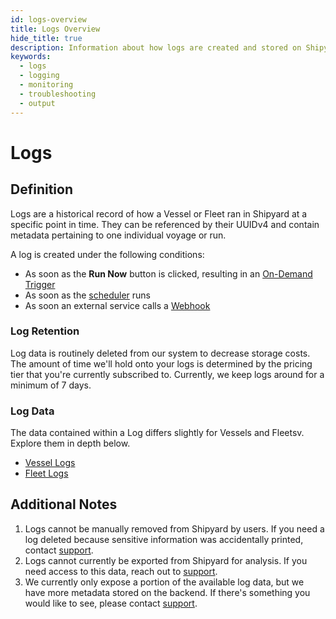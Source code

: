 ```yaml
---
id: logs-overview
title: Logs Overview
hide_title: true
description: Information about how logs are created and stored on Shipyard.
keywords:
  - logs
  - logging
  - monitoring
  - troubleshooting
  - output
---
```


# Logs

## Definition

Logs are a historical record of how a Vessel or Fleet ran in Shipyard at a specific point in time. They can be referenced by their UUIDv4 and contain metadata pertaining to one individual voyage or run.

A log is created under the following conditions:
-  As soon as the **Run Now** button is clicked, resulting in an [On-Demand Trigger](../triggers/on-demand-triggers.md)
-  As soon as the [scheduler](../triggers/schedule-triggers.md#timing-of-scheduling) runs
-  As soon an external service calls a [Webhook](../triggers/webhook-triggers.md)

### Log Retention

Log data is routinely deleted from our system to decrease storage costs. The amount of time we'll hold onto your logs is determined by the pricing tier that you're currently subscribed to. Currently, we keep logs around for a minimum of 7 days.

### Log Data

The data contained within a Log differs slightly for Vessels and Fleetsv. Explore them in depth below.

- [Vessel Logs](vessel-logs.md)
- [Fleet Logs](fleet-logs.md)

## Additional Notes

1. Logs cannot be manually removed from Shipyard by users. If you need a log deleted because sensitive information was accidentally printed, contact [support](mailto:support@shipyardapp.com).
2. Logs cannot currently be exported from Shipyard for analysis. If you need access to this data, reach out to [support](mailto:support@shipyardapp.com).
3. We currently only expose a portion of the available log data, but we have more metadata stored on the backend. If there's something you would like to see, please contact [support](mailto:support@shipyardapp.com).
